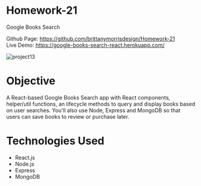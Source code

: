 # Homework-21
Google Books Search

Github Page: https://github.com/brittanymorrisdesign/Homework-21 </br>
Live Demo: https://google-books-search-react.herokuapp.com/</br>

![project13](https://user-images.githubusercontent.com/44029053/79924902-0ca50400-8407-11ea-9910-653f3e1d3cd2.png)

# Objective
A React-based Google Books Search app with React components, helper/util functions, an lifecycle methods to query and display books based on user searches. You'll also use Node, Express and MongoDB so that users can save books to review or purchase later.

# Technologies Used
* React.js
* Node.js
* Express
* MongoDB
